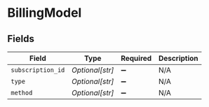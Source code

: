 # BillingModel


## Fields

| Field              | Type               | Required           | Description        |
| ------------------ | ------------------ | ------------------ | ------------------ |
| `subscription_id`  | *Optional[str]*    | :heavy_minus_sign: | N/A                |
| `type`             | *Optional[str]*    | :heavy_minus_sign: | N/A                |
| `method`           | *Optional[str]*    | :heavy_minus_sign: | N/A                |
